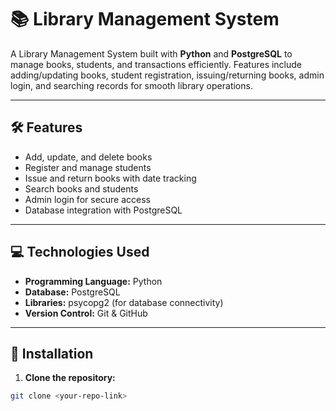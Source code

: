 # 📚 Library Management System

A Library Management System built with **Python** and **PostgreSQL** to manage books, students, and transactions efficiently. Features include adding/updating books, student registration, issuing/returning books, admin login, and searching records for smooth library operations.

---

## 🛠 Features
- Add, update, and delete books
- Register and manage students
- Issue and return books with date tracking
- Search books and students
- Admin login for secure access
- Database integration with PostgreSQL

---

## 💻 Technologies Used
- **Programming Language:** Python
- **Database:** PostgreSQL
- **Libraries:** psycopg2 (for database connectivity)
- **Version Control:** Git & GitHub

---

## 🚀 Installation

1. **Clone the repository:**
```bash
git clone <your-repo-link>
